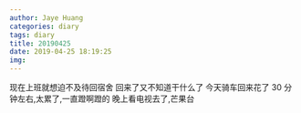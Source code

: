 ```yaml
---
author: Jaye Huang
categories: diary
tags: diary
title: 20190425
date: 2019-04-25 18:19:25
img:
---
```


现在上班就想迫不及待回宿舍
回来了又不知道干什么了
今天骑车回来花了 30 分钟左右,太累了,一直蹬啊蹬的
晚上看电视去了,芒果台
